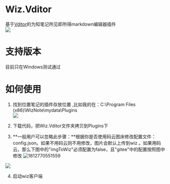 # Wiz.Vditor
基于[Vditor](https://github.com/Vanessa219/vditor)的为知笔记所见即所得markdown编辑器插件   
![](https://gitee.com/Wolfmoor/IMG/raw/master/img/1611308635.8018122.png)


# 支持版本
目前只在Windows测试通过
# 如何使用

1. 找到位置笔记的插件存放位置   ,比如我的在：C:\Program Files (x86)\WizNote\mydata\Plugins   
       ![](https://gitee.com/Wolfmoor/IMG/raw/master/img/1601357836.8120499.png)     

2. 下载代码，把Wiz.Vditor文件夹拷贝到Plugins下     

3. **一般用户可以忽略此步骤：**根据你是否使用码云图床修改配置文件：config.json。如果不用码云则不用修改，图片会默认上传到wiz 。如果用码云，那么下图中的"imgToWiz"必须配置为false，且"gitee"中的配置按照图中修改
  ![1612770551559](https://gitee.com/Wolfmoor/IMG/raw/master/img/202102/08/154912-496172.png)  

  

  ![](https://gitee.com/Wolfmoor/IMG/raw/master/img/1601358148.1485379.png)

4. 启动wiz客户端
